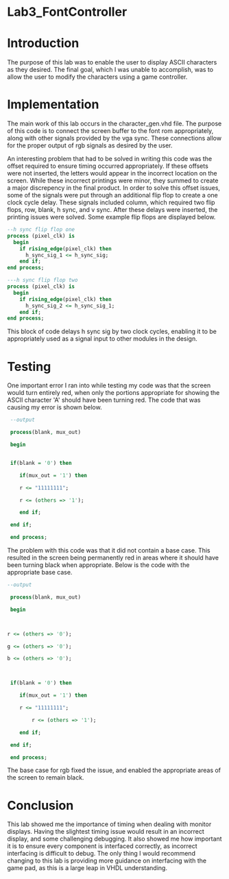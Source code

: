 Lab3_FontController
===================

Introduction
============

The purpose of this lab was to enable the user to display ASCII characters as they desired. The final goal, which I was unable to accomplish, was to allow the user to modify the characters using a game controller.


Implementation
==============

The main work of this lab occurs in the character_gen.vhd file. The purpose of this code is to connect the screen buffer to the font rom appropriately, along with other signals provided by the vga sync. These connections allow for the proper output of rgb signals as desired by the user.

An interesting problem that had to be solved in writing this code was the offset required to ensure timing occurred appropriately. If these offsets were not inserted, the letters would appear in the incorrect location on the screen. While these incorrect printings were minor, they summed to create a major discrepency in the final product. In order to solve this offset issues, some of the signals were put through an additional flip flop to create a one clock cycle delay. These signals included column, which required two flip flops, row, blank, h sync, and v sync. After these delays were inserted, the printing issues were solved. Some example flip flops are displayed below.

```VHDL
--h sync flip flop one
process (pixel_clk) is
  begin
    if rising_edge(pixel_clk) then
      h_sync_sig_1 <= h_sync_sig;
    end if;
end process;

---h sync flip flop two
process (pixel_clk) is
  begin
    if rising_edge(pixel_clk) then
      h_sync_sig_2 <= h_sync_sig_1;
    end if;
end process;
```

This block of code delays h sync sig by two clock cycles, enabling it to be appropriately used as a signal input to other modules in the design.

Testing
=======

One important error I ran into while testing my code was that the screen would turn entirely red, when only the portions appropriate for showing the ASCII character 'A' should have been turning red. The code that was causing my error is shown below.

```VHDL
 --output

 process(blank, mux_out)

 begin


 if(blank = '0') then

 	if(mux_out = '1') then

	r <= "11111111";

	r <= (others => '1');

 	end if;

 end if;

 end process;

```

The problem with this code was that it did not contain a base case. This resulted in the screen being permanently red in areas where it should have been turning black when appropriate. Below is the code with the appropriate base case.

```VHDL 
--output

 process(blank, mux_out)

 begin



r <= (others => '0');

g <= (others => '0');

b <= (others => '0');



 if(blank = '0') then

 	if(mux_out = '1') then

  	r <= "11111111";

		r <= (others => '1');

 	end if;

 end if;

 end process;
```

The base case for rgb fixed the issue, and enabled the appropriate areas of the screen to remain black. 

Conclusion
==========

This lab showed me the importance of timing when dealing with monitor displays. Having the slightest timing issue would result in an incorrect display, and some challenging debugging. It also showed me how important it is to ensure every component is interfaced correctly, as incorrect interfacing is difficult to debug. The only thing I would recommend changing to this lab is providing more guidance on interfacing with the game pad, as this is a large leap in VHDL understanding.
